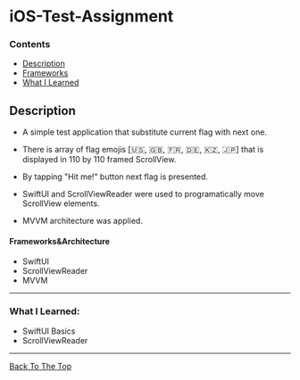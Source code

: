 # iOS-Test-Assignment

### Contents

- [Description](#description)
- [Frameworks](#frameworks)
- [What I Learned](#what-i-learned)

## Description

- A simple test application that substitute current flag with next one.

- There is array of flag emojis [🇺🇸, 🇬🇧, 🇫🇷, 🇩🇪, 🇰🇿, 🇯🇵] that is displayed in 110 by 110 framed ScrollView.

- By tapping "Hit me!" button next flag is presented.

- SwiftUI and ScrollViewReader were used to programatically move ScrollView elements.

- MVVM architecture was applied.

#### Frameworks&Architecture

- SwiftUI
- ScrollViewReader
- MVVM

---
### What I Learned:

- SwiftUI Basics
- ScrollViewReader

---

[Back To The Top](#iOS-Test-Assignment)
